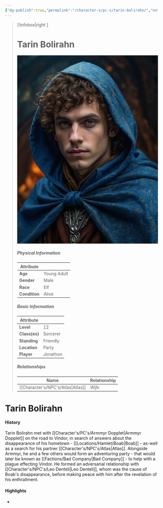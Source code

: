 ```yaml
---
{"dg-publish":true,"permalink":"/character-s/pc-s/tarin-bolirahn/","noteIcon":""}
---
```


>[!infobox|right ]
># **Tarin Bolirahn**
>![Tarin.jpg|cover h-small](/img/user/Attachments/Characters/Tarin.jpg)
>##### **Physical Information**
>| Attribute | | 
>---|---|
>| **Age** | Young Adult |
>| **Gender** | Male |
>| **Race** | Elf |
>| **Condition** | Alive |
>##### **Basic Information**
>| Attribute | |
>---|---|
>| **Level** | 12 |
>| **Class(es)** | Sorcerer |
>| **Standing** | Friendly |
>| **Location** | Party |
>| **Player** | Jonathon |
>##### **Relationships**
>| Name | Relationship |
>---| ---|
>| [[Character's/NPC's/Atlas\|Atlas]] | *Wife* |

# Tarin Bolirahn
#### History

Tarin Bolirahn met with [[Character's/PC's/Armmyr Dopplet\|Armmyr Dopplet]] on the road to Vindor, in search of answers about the disappearance of his hometown - [[Locations/Hamlet/Boab\|Boab]] - as-well as a search for his partner [[Character's/NPC's/Atlas\|Atlas]]. Alongside Armmyr, he and a few others would form an adventuring party - that would later be known as [[Factions/Bad Company\|Bad Company]] - to help with a plague effecting Vindor. He formed an adversarial relationship with [[Character's/NPC's/Leo Denteli\|Leo Denteli]], whom was the cause of Boab's disappearance, before making peace with him after the revelation of his enthrallment.

#### Highlights

- 